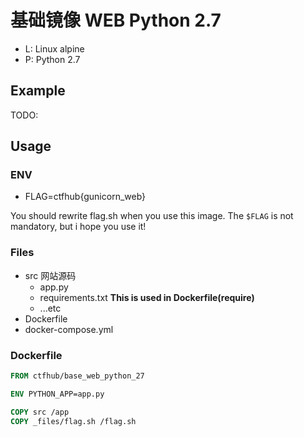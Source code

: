 # 基础镜像 WEB Python 2.7

- L: Linux alpine
- P: Python 2.7

## Example

TODO:

## Usage

### ENV

- FLAG=ctfhub{gunicorn_web}

You should rewrite flag.sh when you use this image.
The `$FLAG` is not mandatory, but i hope you use it!

### Files

- src 网站源码
    + app.py
    + requirements.txt **This is used in Dockerfile(require)**
    + ...etc
- Dockerfile
- docker-compose.yml

### Dockerfile

```Dockerfile
FROM ctfhub/base_web_python_27

ENV PYTHON_APP=app.py

COPY src /app
COPY _files/flag.sh /flag.sh
```



